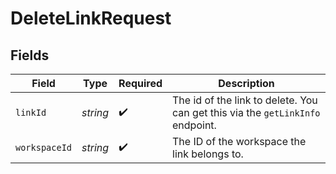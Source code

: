 # DeleteLinkRequest


## Fields

| Field                                                                          | Type                                                                           | Required                                                                       | Description                                                                    |
| ------------------------------------------------------------------------------ | ------------------------------------------------------------------------------ | ------------------------------------------------------------------------------ | ------------------------------------------------------------------------------ |
| `linkId`                                                                       | *string*                                                                       | :heavy_check_mark:                                                             | The id of the link to delete. You can get this via the `getLinkInfo` endpoint. |
| `workspaceId`                                                                  | *string*                                                                       | :heavy_check_mark:                                                             | The ID of the workspace the link belongs to.                                   |